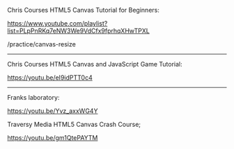 Chris Courses HTML5 Canvas Tutorial for Beginners:

https://www.youtube.com/playlist?list=PLpPnRKq7eNW3We9VdCfx9fprhqXHwTPXL

/practice/canvas-resize


___

Chris Courses HTML5 Canvas and JavaScript Game Tutorial:

https://youtu.be/eI9idPTT0c4

___

Franks laboratory:

https://youtu.be/Yvz_axxWG4Y



Traversy Media HTML5 Canvas Crash Course;

https://youtu.be/gm1QtePAYTM